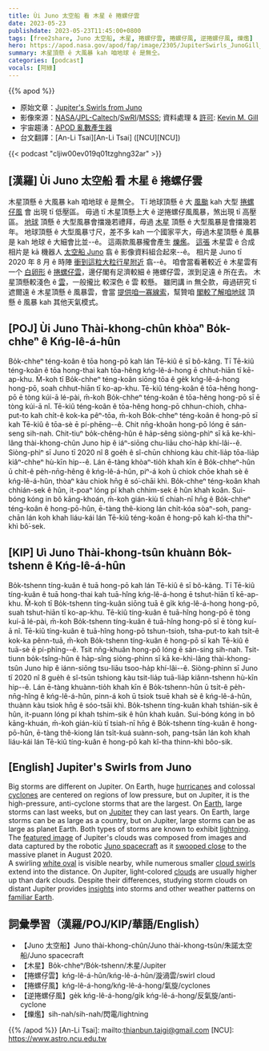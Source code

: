 ```yaml
---
title: Ùi Juno 太空船 看 木星 ê 捲螺仔雲
date: 2023-05-23
publishdate: 2023-05-23T11:45:00+0800
tags: [free2share, Juno 太空船, 木星, 捲螺仔雲, 捲螺仔風, 逆捲螺仔風, 爍爁]
hero: https://apod.nasa.gov/apod/fap/image/2305/JupiterSwirls_JunoGill_960.jpg
summary: 木星頂懸 ê 大風暴 kah 咱地球 ê 是無仝。
categories: [podcast]
vocals: [阿綠]
---
```


{{% apod %}}

- 原始文章：[Jupiter's Swirls from Juno](https://apod.nasa.gov/apod/ap230523.html)
- 影像來源：[NASA](https://www.nasa.gov/)/[JPL-Caltech](https://www.jpl.nasa.gov/)/[SwRI](https://www.swri.org/)/[MSSS](http://www.msss.com/); 資料處理 & [許可](https://creativecommons.org/licenses/by/3.0/): [Kevin M. Gill](https://www.flickr.com/people/kevinmgill/)
- 宇宙趨湧：[APOD 亂數產生器](https://apod.nasa.gov/apod/fap/random_apod.html)
- 台文翻譯：[An-Li Tsai][An-Li Tsai] ([NCU][NCU])

{{< podcast "cljiw00ev019q01tzghng32ar" >}}

## [漢羅] Ùi Juno 太空船 看 木星 ê 捲螺仔雲
木星頂懸 ê 大風暴 kah 咱地球 ê 是無仝。
Tī 地球頂懸 ê 大 [風颱][hurricanes] kah 大型 [捲螺仔風][cyclones] 會 出現 tī 低壓區。
毋過 tī 木星頂懸上大 ê 逆捲螺仔風風暴，煞出現 tī 高壓區。
[地球][Earth] 頂懸 ê 大型風暴會擋幾若禮拜，毋過 [木星][Jupiter] 頂懸 ê 大型風暴是會擋幾若年。
地球頂懸 ê 大型風暴寸尺，差不多 kah 一个國家平大，毋過木星頂懸 ê 風暴是 kah 地球 ê 大細會比並--ê。
這兩款風暴攏會產生 [爍][light][爁][ning]。
[這張][featured image] 木星雲 ê 合成相片是 kā 機器人 [太空船 Juno][Juno spacecraft] 翕 ê 影像資料組合起來--ê。
相片是 Juno tī 2020 年 8 月 ê 時陣 [衝到這粒大粒行星附近][swooped close] 翕--ê。
咱會當看著較近 ê 木星雲有一个 [白卵形][white oval] ê [捲螺仔雲][cloud swirls]，邊仔閣有足濟較細 ê 捲螺仔雲，湠到足遠 ê 所在去。
木星頂懸較淺色 ê [雲][clouds]，一般攏比 較深色 ê 雲 較懸。
雖罔講 in 無仝款，毋過研究 tī 遮爾遠 ê 木星頂懸 ê 風暴雲，會當 [提供咱一寡線索][insights]，幫贊咱 [閣較了解咱地球][familiar Earth] 頂懸 ê 風暴 kah 其他天氣模式。

## [POJ] Ùi Juno Thài-khong-chûn khòaⁿ Bo̍k-chheⁿ ê Kńg-lê-á-hûn
Bo̍k-chheⁿ téng-koân ê tōa hong-pō kah lán Tē-kiû ê sī bô-kâng.
Tī Tē-kiû téng-koân ê tōa hong-thai kah tōa-hêng kńg-lê-á-hong ē chhut-hiān tī kē-ap-khu.
M̄-koh tī Bo̍k-chheⁿ téng-koân siōng tōa ê ge̍k kńg-lê-á-hong hong-pō, soah chhut-hiān tī ko-ap-khu.
Tē-kiû téng-koân ê tōa-hêng hong-pō ē tòng kúi-ā lé-pài, m̄-koh Bo̍k-chheⁿ téng-koân ê tōa-hêng hong-pō sī ē tòng kúi-ā nî.
Tē-kiû téng-koân ê tōa-hêng hong-pō chhun-chioh, chha-put-to kah chi̍t-ê kok-ka pêⁿ-tōa, m̄-koh Bo̍k-chheⁿ téng-koân ê hong-pō sī kah Tē-kiû ê tōa-sè ē pí-phēng--ê.
Chit nn̄g-khoân hong-pō lóng ē sán-seng sih-nah.
Chit-tiuⁿ bo̍k-chêng-hûn ê ha̍p-sêng siòng-phìⁿ sī kā ke-khì-lâng thài-khong-chûn Juno hip ê iáⁿ-siōng chu-liāu cho͘-ha̍p khí-lâi--ê.
Siòng-phìⁿ sī Juno tī 2020 nî 8 goe̍h ê sî-chūn chhiong kàu chit-lia̍p tōa-lia̍p kiâⁿ-chheⁿ hù-kīn hip--ê.
Lán ē-tàng khòaⁿ-tio̍h khah kīn ê Bo̍k-chheⁿ-hûn ū chi̍t-ê pe̍h-nn̄g-hêng ê kńg-lê-á-hûn, piⁿ-á koh ū chiok chōe khah sè ê kńg-lê-á-hûn, thòaⁿ kàu chiok hn̄g ê só͘-chāi khì.
Bo̍k-chheⁿ téng-koân khah chhián-sek ê hûn, it-poaⁿ lóng pí khah chhim-sek ê hûn khah koân.
Sui-bóng kóng in bô kāng-khoán, m̄-koh gián-kiù tī chiah-nī hn̄g ê Bo̍k-chheⁿ téng-koân ê hong-pō-hûn, ē-tàng thê-kiong lán chi̍t-kóa sòaⁿ-soh, pang-chān lán koh khah liáu-kái lán Tē-kiû téng-koân ê hong-pō kah kî-tha thiⁿ-khì bô͘-sek.

## [KIP] Uì Juno Thài-khong-tsûn khuànn Bo̍k-tshenn ê Kńg-lê-á-hûn
Bo̍k-tshenn tíng-kuân ê tuā hong-pō kah lán Tē-kiû ê sī bô-kâng.
Tī Tē-kiû tíng-kuân ê tuā hong-thai kah tuā-hîng kńg-lê-á-hong ē tshut-hiān tī kē-ap-khu.
M̄-koh tī Bo̍k-tshenn tíng-kuân siōng tuā ê gi̍k kńg-lê-á-hong hong-pō, suah tshut-hiān tī ko-ap-khu.
Tē-kiû tíng-kuân ê tuā-hîng hong-pō ē tòng kuí-ā lé-pài, m̄-koh Bo̍k-tshenn tíng-kuân ê tuā-hîng hong-pō sī ē tòng kuí-ā nî.
Tē-kiû tíng-kuân ê tuā-hîng hong-pō tshun-tsioh, tsha-put-to kah tsi̍t-ê kok-ka pênn-tuā, m̄-koh Bo̍k-tshenn tíng-kuân ê hong-pō sī kah Tē-kiû ê tuā-sè ē pí-phīng--ê.
Tsit nn̄g-khuân hong-pō lóng ē sán-sing sih-nah.
Tsit-tiunn bo̍k-tsîng-hûn ê ha̍p-sîng siòng-phìnn sī kā ke-khì-lâng thài-khong-tsûn Juno hip ê iánn-siōng tsu-liāu tsoo-ha̍p khí-lâi--ê.
Siòng-phìnn sī Juno tī 2020 nî 8 gue̍h ê sî-tsūn tshiong kàu tsit-lia̍p tuā-lia̍p kiânn-tshenn hù-kīn hip--ê.
Lán ē-tàng khuànn-tio̍h khah kīn ê Bo̍k-tshenn-hûn ū tsi̍t-ê pe̍h-nn̄g-hîng ê kńg-lê-á-hûn, pinn-á koh ū tsiok tsuē khah sè ê kńg-lê-á-hûn, thuànn kàu tsiok hn̄g ê sóo-tsāi khì.
Bo̍k-tshenn tíng-kuân khah tshián-sik ê hûn, it-puann lóng pí khah tshim-sik ê hûn khah kuân.
Sui-bóng kóng in bô kāng-khuán, m̄-koh gián-kiù tī tsiah-nī hn̄g ê Bo̍k-tshenn tíng-kuân ê hong-pō-hûn, ē-tàng thê-kiong lán tsi̍t-kuá suànn-soh, pang-tsān lán koh khah liáu-kái lán Tē-kiû tíng-kuân ê hong-pō kah kî-tha thinn-khì bôo-sik.

## [English] Jupiter's Swirls from Juno
Big storms are different on Jupiter.
On Earth, huge [hurricanes][hurricanes] and colossal [cyclones][cyclones] are centered on regions of low pressure, but on Jupiter, it is the high-pressure, anti-cyclone storms that are the largest.
On [Earth][Earth], large storms can last weeks, but on [Jupiter][Jupiter] they can last years.
On Earth, large storms can be as large as a country, but on Jupiter, large storms can be as large as planet Earth.
Both types of storms are known to exhibit [light][light][ning][ning].
The [featured image][featured image] of Jupiter's clouds was composed from images and data captured by the robotic [Juno spacecraft][Juno spacecraft] as it [swooped close][swooped close] to the massive planet in August 2020.  
A swirling [white oval][white oval] is visible nearby, while numerous smaller [cloud swirls][cloud swirls] extend into the distance.
On Jupiter, light-colored [clouds][clouds] are usually higher up than dark clouds.
Despite their differences, studying storm clouds on distant Jupiter provides [insights][insights] into storms and other weather patterns on [familiar Earth][familiar Earth].

## 詞彙學習（漢羅/POJ/KIP/華語/English）
- 【Juno 太空船】Juno thài-khong-chûn/Juno thài-khong-tsûn/朱諾太空船/Juno spacecraft
- 【木星】Bo̍k-chheⁿ/Bo̍k-tshenn/木星/Jupiter
- 【捲螺仔雲】kńg-lê-á-hûn/kńg-lê-á-hûn/漩渦雲/swirl cloud
- 【捲螺仔風】kńg-lê-á-hong/kńg-lê-á-hong/氣旋/cyclones
- 【逆捲螺仔風】ge̍k kńg-lê-á-hong/gi̍k kńg-lê-á-hong/反氣旋/anti-cyclone
- 【爍爁】sih-nah/sih-nah/閃電/lightning

{{% /apod %}}
[An-Li Tsai]: mailto:thianbun.taigi@gmail.com
[NCU]: https://www.astro.ncu.edu.tw

[copyright]: https://apod.nasa.gov/apod/fap/lib/about_apod.html#srapply

[hurricanes]:https://apod.nasa.gov/apod/ap171127.html
[cyclones]:https://apod.nasa.gov/apod/ap210915.html
[Earth]:https://solarsystem.nasa.gov/planets/earth/in-depth/
[Jupiter]:https://solarsystem.nasa.gov/planets/jupiter/in-depth/
[light]:https://apod.nasa.gov/apod/ap970512.html
[ning]:https://apod.nasa.gov/apod/ap040818.html
[featured image]:https://www.missionjuno.swri.edu/junocam/processing?id=9123
[Juno spacecraft]:https://www.nasa.gov/mission_pages/juno/spacecraft/index.html
[swooped close]:https://apod.nasa.gov/apod/ap220828.html
[white oval]:https://www.jpl.nasa.gov/images/pia01477-jupiters-white-ovals
[cloud swirls]:https://en.wikipedia.org/wiki/Atmosphere_of_Jupiter#Vortices
[clouds]:https://www.nasa.gov/image-feature/jpl/chaotic-clouds-of-jupiter
[insights]:https://media.istockphoto.com/id/858935040/photo/black-cat-working-at-the-computer-as-a-developer-online.jpg?b=1&s=170667a&w=0&k=20&c=Sf6SQDgkc--GGpkDIIgmSHuqRt18x-FncocMhH2tAeE=
[familiar Earth]:https://apod.nasa.gov/apod/ap220206.html
